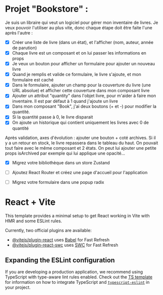 # Projet "Bookstore" :

Je suis un libraire qui veut un logiciel pour gérer mon inventaire de livres. Je veux pouvoir l'utiliser au plus vite, donc chaque étape doit être faite l'une après l'autre :

- [X] Créer une liste de livre (dans un état), et l'afficher (nom, auteur, année de parution)
- [X] Chaque livre est un composant et on lui passer les informations en props
- [X] Je veux un bouton pour afficher un formulaire pour ajouter un nouveau livre
- [X] Quand je remplis et valide ce formulaire, le livre s'ajoute, et mon formulaire est caché
- [X] Dans le formulaire, ajouter un champ pour la couverture du livre (une URL absolue) et afficher cette couverture dans mon composant livre
- [X] Ajouter un attribut "quantity" dans l'objet livre, pour m'aider à faire mon inventaire. Il est par défaut à 1 quand j'ajoute un livre
- [X] Dans mon composant  "Book", j'ai deux boutons (+ et -) pour modifier la quantité.
- [X] Si la quantité passe à 0, le livre disparait
- [X] On ajoute un historique qui contient uniquement les livres avec 0 de quantité 

Après validation, axes d'évolution : ajouter une bouton + coté archives. Si il y a un retour en stock, le livre repassera dans le tableau du haut. On pouvait tout faire avec le même composant et 2 états. On peut lui ajouter une petite props isArchived par exemple qui lui applique une opacité...

- [X] Migrez votre bibliothèque dans un store Zustand
- [ ] Ajoutez React Router et créez une page d'accueil pour l'application
- [ ] Migrez votre formulaire dans une popup radix


# React + Vite

This template provides a minimal setup to get React working in Vite with HMR and some ESLint rules.

Currently, two official plugins are available:

- [@vitejs/plugin-react](https://github.com/vitejs/vite-plugin-react/blob/main/packages/plugin-react) uses [Babel](https://babeljs.io/) for Fast Refresh
- [@vitejs/plugin-react-swc](https://github.com/vitejs/vite-plugin-react/blob/main/packages/plugin-react-swc) uses [SWC](https://swc.rs/) for Fast Refresh

## Expanding the ESLint configuration

If you are developing a production application, we recommend using TypeScript with type-aware lint rules enabled. Check out the [TS template](https://github.com/vitejs/vite/tree/main/packages/create-vite/template-react-ts) for information on how to integrate TypeScript and [`typescript-eslint`](https://typescript-eslint.io) in your project.
